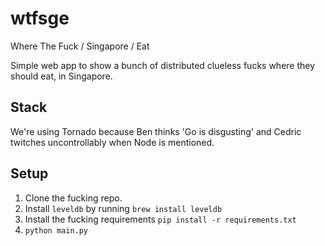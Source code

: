 # wtfsge
Where The Fuck / Singapore / Eat

Simple web app to show a bunch of distributed clueless fucks where they should eat, in Singapore.
## Stack
We're using Tornado because Ben thinks 'Go is disgusting' and Cedric twitches
uncontrollably when Node is mentioned.

## Setup
1. Clone the fucking repo.
2. Install `leveldb` by running `brew install leveldb`
3. Install the fucking requirements `pip install -r requirements.txt`
4. `python main.py`
